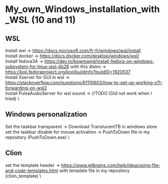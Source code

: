 # My_own_Windows_installation_with_WSL (10 and 11)

## WSL

Install wsl -> https://docs.microsoft.com/fr-fr/windows/wsl/install \
Install docker -> https://docs.docker.com/desktop/windows/wsl/ \
Install fedora34 -> https://dev.to/bowmanjd/install-fedora-on-windows-subsystem-for-linux-wsl-4b26 with this distro -> https://koji.fedoraproject.org/koji/buildinfo?buildID=1920537 \
Install Xserver for GUI in wsl -> https://stackoverflow.com/questions/61110603/how-to-set-up-working-x11-forwarding-on-wsl2 \
Install PulseAudioServer for wsl sound -> //TODO (Did not work when I tried) \

## Windows personalization

Set the taskbar transparent -> Download TranslucentTB in windows store \
set the taskbar disable for mouse activation -> PushToDown file in my repository (PushToDown.exe) \

## Clion

set the template header -> https://www.jetbrains.com/help/idea/using-file-and-code-templates.html with template file in my repository (clion_template) \
